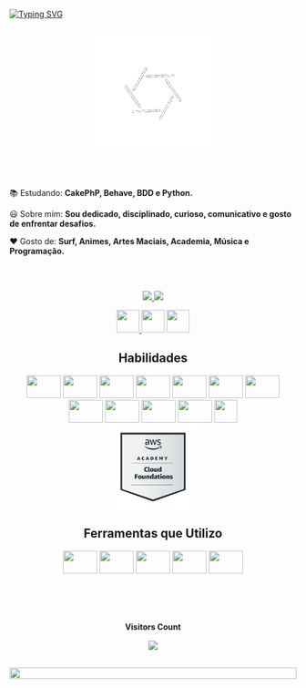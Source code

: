 
[![Typing SVG](https://readme-typing-svg.herokuapp.com/?color=fff&size=35&center=true&vCenter=true&width=1000&duration=3000&lines=Olá!+Meu+nome+é+Cauã+Marinho+de+Sousa;Tenho+18+anos;Front-End+Developer;Seja+bem+vindo+ao+meu+perfil!:%29)](https://git.io/typing-svg)
<div align="center">
<br>
<img align="center" height = "200" width="220"style="display: inline_block" src="https://github.com/MarinhoCM/MarinhoCM/blob/main/git.gif"></img>
</div>
<br>
<br>
<br>
    <p align = "left">📚 Estudando: <strong>CakePhP, Behave, BDD e Python.</strong></p>
    <p align = "left">😃 Sobre mim: <strong>Sou dedicado, disciplinado, curioso, comunicativo e gosto de enfrentar desafios.</strong></p>
    <p align = "left">❤ Gosto de: <strong>Surf, Animes, Artes Maciais, Academia, Música e Programação.</strong></p>
<br>
<br>
<p align="center">
	<a href="https://github.com/MarinhoCM/"> 
	<img height = "166em" src = "https://github-readme-stats.vercel.app/api?username=MarinhoCM&layout=show_icons=true&theme=dark"/>
	<a href="https://github.com/MarinhoCM/"> 
	<img height = "166em" src = "https://github-readme-stats.vercel.app/api/top-langs/?username=MarinhoCM&layout=compact&langs_count=7&theme=dark" />
</p> 

<div align="center">
  <a href="https://www.instagram.com/cauamarinho0/" target="_blank"> 
    <img height="40" width="40" src = "https://camo.githubusercontent.com/c9dacf0f25a1489fdbc6c0d2b41cda58b77fa210a13a886d6f99e027adfbd358/68747470733a2f2f6564656e742e6769746875622e696f2f537570657254696e7949636f6e732f696d616765732f7376672f696e7374616772616d2e737667"target =" _ blank ">
  </a> 
<a href="https://www.facebook.com/profile.php?id=100014051114835" target="_blank"> <img height="40" width="40" src = "https://camo.githubusercontent.com/8f245234577766478eaf3ee72b0615e99bb9ef3eaa56e1c37f75692811181d5c/68747470733a2f2f6564656e742e6769746875622e696f2f537570657254696e7949636f6e732f696d616765732f7376672f66616365626f6f6b2e737667"target =" _ blank "></a> 
<a href=
   "https://www.linkedin.com/in/cau%C3%A3-marinho-de-sousa-499a4723a" 
   target="_blank">
  <img  height="40" width="40" src = "https://cdn.jsdelivr.net/gh/devicons/devicon/icons/linkedin/linkedin-original.svg"
     target =" _ blank "></a> 
<br>
  <h2>
    Habilidades
  </h2>

<img height="40" width="60" src="https://cdn.jsdelivr.net/gh/devicons/devicon/icons/html5/html5-original.svg" />
<img height="40" width="60" src ="https://cdn.jsdelivr.net/gh/devicons/devicon/icons/css3/css3-original.svg">
<img height="40" width="60" src ="https://cdn.jsdelivr.net/gh/devicons/devicon/icons/java/java-original-wordmark.svg">
<img height="40" width="60" src ="https://cdn.jsdelivr.net/gh/devicons/devicon/icons/mysql/mysql-original-wordmark.svg">
<img height="40" width="60" src ="https://cdn.jsdelivr.net/gh/devicons/devicon/icons/php/php-original.svg">
<img height="40" width="60" src="https://cdn.jsdelivr.net/gh/devicons/devicon/icons/javascript/javascript-original.svg" />
<img height="40" width="60" src="https://cdn.jsdelivr.net/gh/devicons/devicon/icons/python/python-original.svg" />
<img height="40" width="60" src="https://cdn.jsdelivr.net/gh/devicons/devicon/icons/bootstrap/bootstrap-original.svg" />
<img height="40" width="60" src="https://cdn.jsdelivr.net/gh/devicons/devicon/icons/git/git-plain.svg" />
<img height="40" width="60" src="https://cdn.jsdelivr.net/gh/devicons/devicon/icons/cakephp/cakephp-original.svg"/>
<img height="40" width="60" src="https://cdn.jsdelivr.net/gh/devicons/devicon/icons/jupyter/jupyter-original-wordmark.svg"/>
<img height="40" width="40" src="https://user-images.githubusercontent.com/54821932/135734552-aa00d62e-973b-4280-8017-c2ecc13e3692.png"/><br>

<img align="center" height="150" width="150" src="https://github.com/MarinhoCM/MarinhoCM/blob/main/aws-academy-graduate-aws-academy-cloud-foundations.png"/>
<br>
<b><h2>Ferramentas que Utilizo</h2></b>
<img height="40" width="60" src = "https://camo.githubusercontent.com/3913c59c7057f9c9a7f79d63c9753930e69790c8f90fbb375a78686e96165d29/68747470733a2f2f6564656e742e6769746875622e696f2f537570657254696e7949636f6e732f696d616765732f7376672f76697375616c73747564696f636f64652e737667">
<img height="40" width="60" src = "https://camo.githubusercontent.com/2149a07e09a12ecfee1e97d8a8531ff3e477868266f0ff5c1c0348cd5306bd2c/68747470733a2f2f6564656e742e6769746875622e696f2f537570657254696e7949636f6e732f696d616765732f7376672f7375626c696d65746578742e737667">
<img height="40" width="60" src="https://cdn.jsdelivr.net/gh/devicons/devicon/icons/postgresql/postgresql-plain-wordmark.svg" />
<img height="40" width="60" src="https://cdn.jsdelivr.net/gh/devicons/devicon/icons/pycharm/pycharm-original.svg" />
<img height="40" width="60" src ="https://cdn.jsdelivr.net/gh/devicons/devicon/icons/anaconda/anaconda-original.svg" /><br><br>
 
<br>
<br>
<div align="center">
<br><p align="centre"><b>Visitors Count</b></p>  
<p align="center"><img align="center" src="https://profile-counter.glitch.me/{MarinhoCM}/count.svg" /></p> 
<br></div>
<img width=100% height="60%" src="https://capsule-render.vercel.app/api?type=waving&color=000000height=120&section=footer"/>
